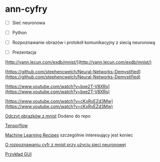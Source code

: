# ann-cyfry

- [ ] Sieć neuronowa
- [ ] Python
- [ ] Rozpoznawanie obrazów i protokół komunikacyjny z siecią neuronową
- [ ] Prezentacja


[http://yann.lecun.com/exdb/mnist/](http://yann.lecun.com/exdb/mnist/)

[https://github.com/stephencwelch/Neural-Networks-Demystified](https://github.com/stephencwelch/Neural-Networks-Demystified)

[https://www.youtube.com/watch?v=bxe2T-V8XRs](https://www.youtube.com/watch?v=bxe2T-V8XRs)

[https://www.youtube.com/watch?v=cKxRvEZd3Mw](https://www.youtube.com/watch?v=cKxRvEZd3Mw)

[Odczyt obrazków z mnist](http://cs.indstate.edu/~jkinne/cs475-f2011/code/mnistHandwriting.py) Dodano do repo

[Tensorflow](http://playground.tensorflow.org)

[Machine Learning Recipes](https://youtu.be/84gqSbLcBFE?list=PLOU2XLYxmsIIuiBfYad6rFYQU_jL2ryal) szczególnie interesujący jest koniec

[O rozpoznawaniu cyfr z mnist przy użyciu sieci neuronowej](http://neuralnetworksanddeeplearning.com/chap1.html)

[Przykład GUI](https://www.youtube.com/watch?v=ocB8uDYXtt0)
